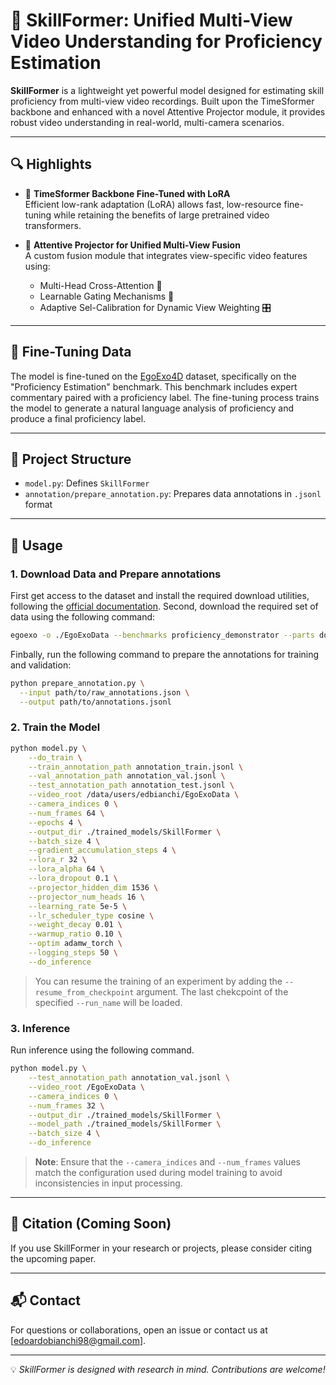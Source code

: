 # 🎯 SkillFormer: Unified Multi-View Video Understanding for Proficiency Estimation

**SkillFormer** is a lightweight yet powerful model designed for estimating skill proficiency from multi-view video recordings. Built upon the TimeSformer backbone and enhanced with a novel Attentive Projector module, it provides robust video understanding in real-world, multi-camera scenarios.

---

## 🔍 Highlights

- 🧠 **TimeSformer Backbone Fine-Tuned with LoRA**  
  Efficient low-rank adaptation (LoRA) allows fast, low-resource fine-tuning while retaining the benefits of large pretrained video transformers.

- 🧲 **Attentive Projector for Unified Multi-View Fusion**  
  A custom fusion module that integrates view-specific video features using:
  - Multi-Head Cross-Attention 🧩
  - Learnable Gating Mechanisms 🚪
  - Adaptive Sel-Calibration for Dynamic View Weighting 🎛️

---

## 🔧 Fine-Tuning Data

The model is fine-tuned on the [EgoExo4D](https://ego-exo4d-data.org) dataset, specifically on the "Proficiency Estimation" benchmark. This benchmark includes expert commentary paired with a proficiency label. The fine-tuning process trains the model to generate a natural language analysis of proficiency and produce a final proficiency label.

---

## 📁 Project Structure

- `model.py`: Defines `SkillFormer`
- `annotation/prepare_annotation.py`: Prepares data annotations in `.jsonl` format

---

## 🚀 Usage

### 1. Download Data and Prepare annotations
First get access to the dataset and install the required download utilities, following the [official documentation](https://docs.ego-exo4d-data.org).
Second, download the required set of data using the following command:

```bash
egoexo -o ./EgoExoData --benchmarks proficiency_demonstrator --parts downscaled_takes/448 annotations -y
```

Finbally, run the following command to prepare the annotations for training and validation:

```bash
python prepare_annotation.py \
  --input path/to/raw_annotations.json \
  --output path/to/annotations.jsonl
```

### 2. Train the Model
```bash
python model.py \
    --do_train \
    --train_annotation_path annotation_train.jsonl \
    --val_annotation_path annotation_val.jsonl \
    --test_annotation_path annotation_test.jsonl \
    --video_root /data/users/edbianchi/EgoExoData \
    --camera_indices 0 \
    --num_frames 64 \
    --epochs 4 \
    --output_dir ./trained_models/SkillFormer \
    --batch_size 4 \
    --gradient_accumulation_steps 4 \
    --lora_r 32 \
    --lora_alpha 64 \
    --lora_dropout 0.1 \
    --projector_hidden_dim 1536 \
    --projector_num_heads 16 \
    --learning_rate 5e-5 \
    --lr_scheduler_type cosine \
    --weight_decay 0.01 \
    --warmup_ratio 0.10 \
    --optim adamw_torch \
    --logging_steps 50 \
    --do_inference
```

> You can resume the training of an experiment by adding the ```--resume_from_checkpoint``` argument. The last chekcpoint of the specified ```--run_name``` will be loaded.

### 3. Inference
Run inference using the following command.

```bash
python model.py \
    --test_annotation_path annotation_val.jsonl \
    --video_root /EgoExoData \
    --camera_indices 0 \
    --num_frames 32 \
    --output_dir ./trained_models/SkillFormer \
    --model_path ./trained_models/SkillFormer \
    --batch_size 4 \
    --do_inference
```

> **Note**: Ensure that the `--camera_indices` and `--num_frames` values match the configuration used during model training to avoid inconsistencies in input processing.

---

## 🧪 Citation (Coming Soon)

If you use SkillFormer in your research or projects, please consider citing the upcoming paper.

---

## 📬 Contact

For questions or collaborations, open an issue or contact us at [edoardobianchi98@gmail.com].

---

💡 *SkillFormer is designed with research in mind. Contributions are welcome!*